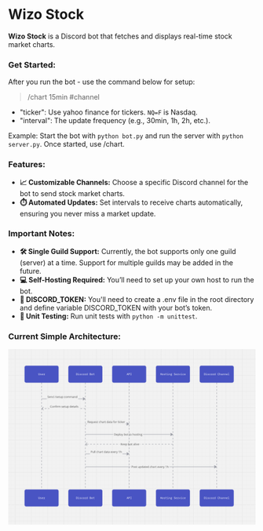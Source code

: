 # Wizo Stock

**Wizo Stock** is a Discord bot that fetches and displays real-time stock market charts.

### **Get Started:**
After you run the bot - use the command below for setup:

> /chart 15min #channel

- "ticker": Use yahoo finance for tickers. `NQ=F` is Nasdaq.
- "interval": The update frequency (e.g., 30min, 1h, 2h, etc.).

Example: Start the bot with `python bot.py` and run the server with `python server.py`. Once started, use /chart.

### **Features:**
- **📈 Customizable Channels:** Choose a specific Discord channel for the bot to send stock market charts.
- **⏱️ Automated Updates:** Set intervals to receive charts automatically, ensuring you never miss a market update.

### **Important Notes**:
- **🛠️ Single Guild Support:** Currently, the bot supports only one guild (server) at a time. Support for multiple guilds may be added in the future.
- **💻 Self-Hosting Required:** You’ll need to set up your own host to run the bot.
- **🚨 DISCORD_TOKEN:** You'll need to create a .env file in the root directory and define variable DISCORD_TOKEN with your bot’s token.
- **🧪 Unit Testing:** Run unit tests with `python -m unittest`.

### **Current Simple Architecture**:

![Wizo-Stock-Architecture](architecture.png)
